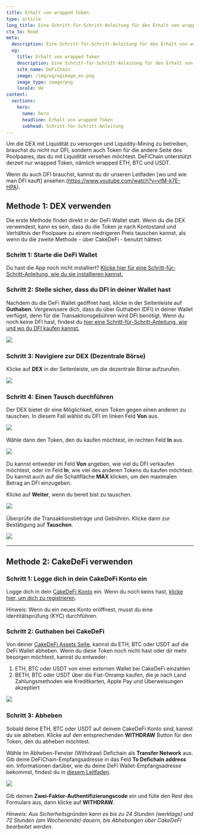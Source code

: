 ```yaml
---
title: Erhalt von wrapped Token
type: article
long_title: Eine Schritt-für-Schritt-Anleitung für den Erhalt von wrapped BTC/ETH/USDT über die DEX oder CakeDefi
cta_to: Read
meta:
  description: Eine Schritt-für-Schritt-Anleitung für den Erhalt von wrapped BTC/ETH/USDT über die DEX oder CakeDefi
  og:
    title: Erhalt von wrapped Token
    description: Eine Schritt-für-Schritt-Anleitung für den Erhalt von wrapped BTC/ETH/USDT über die DEX oder CakeDefi
    site_name: DeFiChain
    image: /img/og/ogimage_en.png
    image_type: image/png
    locale: de
content:
  sections:
    hero:
      name: hero
      headline: Erhalt von wrapped Token
      subhead: Schritt-für-Schritt-Anleitung
---
```


Um die DEX mit Liquidität zu versorgen und Liquidity-Mining zu betreiben, brauchst du nicht nur DFI, sondern auch Token für die andere Seite des Poolpaares, das du mit Liquidität versehen möchtest. DeFiChain unterstützt derzeit nur wrapped Token, nämlich wrapped ETH, BTC und USDT.

Wenn du auch DFI brauchst, kannst du dir unseren Leitfaden [wo und wie man DFI kauft] ansehen.(https://www.youtube.com/watch?v=vtM-k7E-HPA).

## Methode 1: DEX verwenden

Die erste Methode findet direkt in der DeFi Wallet statt. Wenn du die DEX verwendest, kann es sein, dass du die Token je nach Kontostand und Verhältnis der Poolpaare zu einem niedrigeren Preis tauschen kannst, als wenn du die zweite Methode - über CakeDeFi - benutzt hättest.

### Schritt 1: Starte die DeFi Wallet

Du hast die App noch nicht installiert? [Klicke hier für eine Schritt-für-Schritt-Anleitung, wie du sie installieren kannst.](https://defichain.com/learn/defi-app-how-to/?utm_source=defichain&utm_medium=dex-guide&utm_campaign=dex-launch)

### Schritt 2: Stelle sicher, dass du DFI in deiner Wallet hast

Nachdem du die DeFi Wallet geöffnet hast, klicke in der Seitenleiste auf **Guthaben**. Vergewissere dich, dass du über Guthaben (DFI) in deiner Wallet verfügst, denn für die Transaktionsgebühren wird DFI benötigt. Wenn du noch keine DFI hast, findest du [hier eine Schritt-für-Schritt-Anleitung, wie und wo du DFI kaufen kannst.](https://defichain.ghost.io/where-and-how-to-buy-dfi-defichain/)

<img src="/img/guides/installing-defi-app/wallets-choose.png" srcset="/img/guides/installing-defi-app/wallets-choose.png 1x, /img/guides/installing-defi-app/wallets-choose@2x.png 2x">

### Schritt 3: Navigiere zur DEX (Dezentrale Börse)

Klicke auf **DEX** in der Seitenleiste, um die dezentrale Börse aufzurufen.

<img src="/img/guides/obtaining-tokens/go-to-dex.png" srcset="/img/guides/obtaining-tokens/go-to-dex.png 1x, /img/guides/obtaining-tokens/go-to-dex@2x.png 2x">

### Schritt 4: Einen Tausch durchführen

Der DEX bietet dir eine Möglichkeit, einen Token gegen einen anderen zu tauschen. In diesem Fall wählst du DFI im linken Feld **Von** aus.

<img src="/img/guides/obtaining-tokens/dex-from.png" srcset="/img/guides/obtaining-tokens/dex-from.png 1x, /img/guides/obtaining-tokens/dex-from@2x.png 2x">

Wähle dann den Token, den du kaufen möchtest, im rechten Feld **In** aus.

<img src="/img/guides/obtaining-tokens/dex-to.png" srcset="/img/guides/obtaining-tokens/dex-to.png 1x, /img/guides/obtaining-tokens/dex-to@2x.png 2x">

Du kannst entweder im Feld **Von** angeben, wie viel du DFI verkaufen möchtest, oder im Feld **In**, wie viel des anderen Tokens du kaufen möchtest. Du kannst auch auf die Schaltfläche **MAX** klicken, um den maximalen Betrag an DFI einzugeben.

Klicke auf **Weiter**, wenn du bereit bist zu tauschen.

<img src="/img/guides/obtaining-tokens/ready-to-swap.png" srcset="/img/guides/obtaining-tokens/ready-to-swap.png 1x, /img/guides/obtaining-tokens/ready-to-swap@2x.png 2x">

Überprüfe die Transaktionsbeträge und Gebühren. Klicke dann zur Bestätigung auf **Tauschen**.

<img src="/img/guides/obtaining-tokens/dex-verify.png" srcset="/img/guides/obtaining-tokens/dex-verify.png 1x, /img/guides/obtaining-tokens/dex-verify@2x.png 2x">

---

## Methode 2: CakeDeFi verwenden

### Schritt 1: Logge dich in dein CakeDeFi Konto ein

Logge dich in dein [CakeDeFi Konto](https://app.cakedefi.com/login) ein. Wenn du noch keins hast, [klicke hier, um dich zu registrieren](https://app.cakedefi.com/register).

Hinweis: Wenn du ein neues Konto eröffnest, musst du eine Identitätsprüfung (KYC) durchführen.

### Schritt 2: Guthaben bei CakeDeFi

Von deiner [CakeDeFi Assets Seite](https://app.cakedefi.com/wallets), kannst du ETH, BTC oder USDT auf die DeFi Wallet abheben. Wenn du diese Token noch nicht hast oder dir mehr besorgen möchtest, kannst du entweder:

1. ETH, BTC oder USDT von einer externen Wallet bei CakeDeFi einzahlen
2. BETH, BTC oder USDT über die Fiat-Onramp kaufen, die je nach Land Zahlungsmethoden wie Kreditkarten, Apple Pay und Überweisungen akzeptiert

<div class="mbg1"><img src="/img/guides/obtaining-tokens/cake-assets.png" srcset="/img/guides/obtaining-tokens/cake-assets.png 1x, /img/guides/obtaining-tokens/cake-assets@2x.png 2x"></div>

### Schritt 3: Abheben

Sobald deine ETH, BTC oder USDT auf deinem CakeDeFi Konto sind, kannst du sie abheben. Klicke auf den entsprechenden **WITHDRAW** Button für den Token, den du abheben möchtest.

Wähle im Abheben-Fenster (Withdraw) Defichain als **Transfer Network** aus. Gib deine DeFiChain-Empfangsadresse in das Feld **To Defichain address** ein. Informationen darüber, wie du deine DeFi Wallet-Empfangsadresse bekommst, findest du in [diesem Leitfaden](https://defichain.com/learn/defi-app-how-to/?utm_source=defichain&utm_medium=dex-guide&utm_campaign=dex-launch).

<img src="/img/guides/obtaining-tokens/cake-withdraw.png" srcset="/img/guides/obtaining-tokens/cake-withdraw.png 1x, /img/guides/obtaining-tokens/cake-withdraw@2x.png 2x">

Gib deinen **Zwei-Faktor-Authentifizierungscode** ein und fülle den Rest des Formulars aus, dann klicke auf **WITHDRAW**.



_Hinweis: Aus Sicherheitsgründen kann es bis zu 24 Stunden (werktags) und 72 Stunden (am Wochenende) dauern, bis Abhebungen über CakeDeFi bearbeitet werden._
